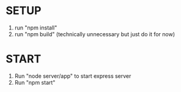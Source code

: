 # SETUP

1) run "npm install"
2) run "npm build" (technically unnecessary but just do it for now)

# START
1) Run "node server/app" to start express server
2) Run "npm start"
